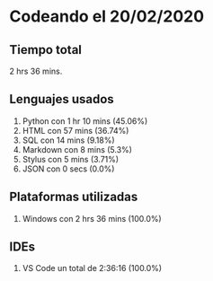 # Codeando el 20/02/2020

## Tiempo total
2 hrs 36 mins.

## Lenguajes usados
1. Python con 1 hr 10 mins (45.06%)
1. HTML con 57 mins (36.74%)
1. SQL con 14 mins (9.18%)
1. Markdown con 8 mins (5.3%)
1. Stylus con 5 mins (3.71%)
1. JSON con 0 secs (0.0%)

## Plataformas utilizadas
1. Windows con 2 hrs 36 mins (100.0%)

## IDEs
1. VS Code un total de 2:36:16 (100.0%)
